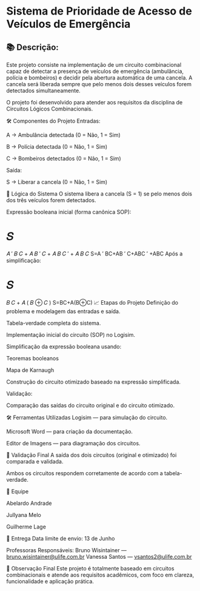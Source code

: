 # Sistema de Prioridade de Acesso de Veículos de Emergência

## 📚 Descrição:

Este projeto consiste na implementação de um circuito combinacional capaz de detectar a presença de veículos de emergência (ambulância, polícia e bombeiros) e decidir pela abertura automática de uma cancela.
A cancela será liberada sempre que pelo menos dois desses veículos forem detectados simultaneamente.

O projeto foi desenvolvido para atender aos requisitos da disciplina de Circuitos Lógicos Combinacionais.

🛠️ Componentes do Projeto
Entradas:

A → Ambulância detectada (0 = Não, 1 = Sim)

B → Polícia detectada (0 = Não, 1 = Sim)

C → Bombeiros detectados (0 = Não, 1 = Sim)

Saída:

S → Liberar a cancela (0 = Não, 1 = Sim)

🧠 Lógica do Sistema
O sistema libera a cancela (S = 1) se pelo menos dois dos três veículos forem detectados.

Expressão booleana inicial (forma canônica SOP):

𝑆
=
𝐴
′
𝐵
𝐶
+
𝐴
𝐵
′
𝐶
+
𝐴
𝐵
𝐶
′
+
𝐴
𝐵
𝐶
S=A 
′
 BC+AB 
′
 C+ABC 
′
 +ABC
Após a simplificação:

𝑆
=
𝐵
𝐶
+
𝐴
(
𝐵
⊕
𝐶
)
S=BC+A(B⊕C)
📈 Etapas do Projeto
Definição do problema e modelagem das entradas e saída.

Tabela-verdade completa do sistema.

Implementação inicial do circuito (SOP) no Logisim.

Simplificação da expressão booleana usando:

Teoremas booleanos

Mapa de Karnaugh

Construção do circuito otimizado baseado na expressão simplificada.

Validação:

Comparação das saídas do circuito original e do circuito otimizado.

🛠️ Ferramentas Utilizadas
Logisim — para simulação do circuito.

Microsoft Word — para criação da documentação.

Editor de Imagens — para diagramação dos circuitos.

🧪 Validação Final
A saída dos dois circuitos (original e otimizado) foi comparada e validada.

Ambos os circuitos respondem corretamente de acordo com a tabela-verdade.

👥 Equipe

Abelardo Andrade

Jullyana Melo

Guilherme Lage



📅 Entrega
Data limite de envio: 13 de Junho

Professoras Responsáveis:
Bruno Wisintainer — bruno.wisintainer@ulife.com.br
Vanessa Santos — vsantos2@ulife.com.br

🚀 Observação Final
Este projeto é totalmente baseado em circuitos combinacionais e atende aos requisitos acadêmicos, com foco em clareza, funcionalidade e aplicação prática.
